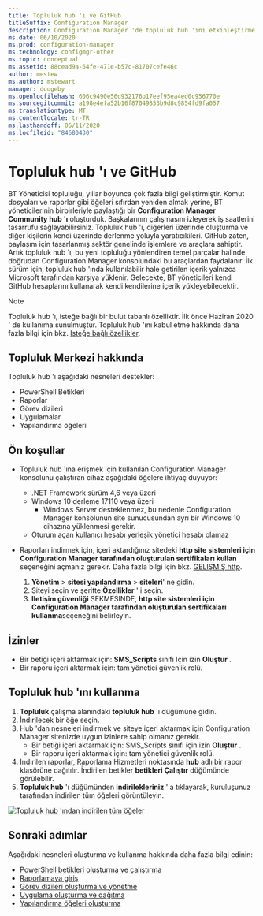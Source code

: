 ```yaml
---
title: Topluluk hub 'ı ve GitHub
titleSuffix: Configuration Manager
description: Configuration Manager 'de topluluk hub 'ını etkinleştirme ve kullanma
ms.date: 06/10/2020
ms.prod: configuration-manager
ms.technology: configmgr-other
ms.topic: conceptual
ms.assetid: 88cead9a-64fe-471e-b57c-81707cefe46c
author: mestew
ms.author: mstewart
manager: dougeby
ms.openlocfilehash: 606c9490e56d932176b17eef95ea4ed0c956770e
ms.sourcegitcommit: a198e4efa52b16f87049853b9d8c9854fd9fa057
ms.translationtype: MT
ms.contentlocale: tr-TR
ms.lasthandoff: 06/11/2020
ms.locfileid: "84680430"
---
```

# <a name="community-hub-and-github"></a>Topluluk hub 'ı ve GitHub
<!--3555935, 3555936-->

BT Yöneticisi topluluğu, yıllar boyunca çok fazla bilgi geliştirmiştir. Komut dosyaları ve raporlar gibi öğeleri sıfırdan yeniden almak yerine, BT yöneticilerinin birbirleriyle paylaştığı bir **Configuration Manager Community hub 'ı** oluşturduk. Başkalarının çalışmasını izleyerek iş saatlerini tasarrufu sağlayabilirsiniz. Topluluk hub 'ı, diğerleri üzerinde oluşturma ve diğer kişilerin kendi üzerinde derlenme yoluyla yaratıcıkileri. GitHub zaten, paylaşım için tasarlanmış sektör genelinde işlemlere ve araçlara sahiptir. Artık topluluk hub 'ı, bu yeni topluluğu yönlendiren temel parçalar halinde doğrudan Configuration Manager konsolundaki bu araçlardan faydalanır. İlk sürüm için, topluluk hub 'ında kullanılabilir hale getirilen içerik yalnızca Microsoft tarafından karşıya yüklenir. Gelecekte, BT yöneticileri kendi GitHub hesaplarını kullanarak kendi kendilerine içerik yükleyebilecektir.

> [!Note]  
> Topluluk hub 'ı, isteğe bağlı bir bulut tabanlı özelliktir. İlk önce Haziran 2020 ' de kullanıma sunulmuştur. Topluluk hub 'ını kabul etme hakkında daha fazla bilgi için bkz. [Isteğe bağlı özellikler](install-in-console-updates.md#bkmk_options).

## <a name="about-community-hub"></a>Topluluk Merkezi hakkında

Topluluk hub 'ı aşağıdaki nesneleri destekler:
- PowerShell Betikleri
- Raporlar
- Görev dizileri
- Uygulamalar
- Yapılandırma öğeleri  

## <a name="prerequisites"></a>Ön koşullar

- Topluluk hub 'ına erişmek için kullanılan Configuration Manager konsolunu çalıştıran cihaz aşağıdaki öğelere ihtiyaç duyuyor:
   - .NET Framework sürüm 4,6 veya üzeri
   - Windows 10 derleme 17110 veya üzeri
      - Windows Server desteklenmez, bu nedenle Configuration Manager konsolunun site sunucusundan ayrı bir Windows 10 cihazına yüklenmesi gerekir.
   - Oturum açan kullanıcı hesabı yerleşik yönetici hesabı olamaz

- Raporları indirmek için, içeri aktardığınız sitedeki **http site sistemleri için Configuration Manager tarafından oluşturulan sertifikaları kullan** seçeneğini açmanız gerekir. Daha fazla bilgi için bkz. [GELIŞMIŞ http](/sccm/core/plan-design/hierarchy/enhanced-http).
   1. **Yönetim**  >  **sitesi yapılandırma**  >  **siteleri**' ne gidin.
   1. Siteyi seçin ve şeritte **Özellikler** ' i seçin.
   1. **Iletişim güvenliği** SEKMESINDE, **http site sistemleri için Configuration Manager tarafından oluşturulan sertifikaları kullanma**seçeneğini belirleyin.

## <a name="permissions"></a>İzinler

- Bir betiği içeri aktarmak için: **SMS_Scripts** sınıfı Için izin **Oluştur** .
- Bir raporu içeri aktarmak için: tam yönetici güvenlik rolü.


## <a name="use-the-community-hub"></a>Topluluk hub 'ını kullanma

1. **Topluluk** çalışma alanındaki **topluluk hub** 'ı düğümüne gidin.
1. İndirilecek bir öğe seçin.
1. Hub 'dan nesneleri indirmek ve siteye içeri aktarmak için Configuration Manager sitenizde uygun izinlere sahip olmanız gerekir.
    - Bir betiği içeri aktarmak için: SMS_Scripts sınıfı için izin **Oluştur** .
    - Bir raporu içeri aktarmak için: tam yönetici güvenlik rolü.
1. İndirilen raporlar, Raporlama Hizmetleri noktasında **hub** adlı bir rapor klasörüne dağıtılır. İndirilen betikler **betikleri Çalıştır** düğümünde görülebilir.
1. **Topluluk hub** 'ı düğümünden **indirilekleriniz** ' a tıklayarak, kuruluşunuz tarafından indirilen tüm öğeleri görüntüleyin.

[![Topluluk hub 'ından indirilen tüm öğeler](./media/3555935-community-hub-downloads.png)](./media/3555935-community-hub-downloads.png#lightbox)


## <a name="next-steps"></a>Sonraki adımlar

Aşağıdaki nesneleri oluşturma ve kullanma hakkında daha fazla bilgi edinin:

- [PowerShell betikleri oluşturma ve çalıştırma](../../../apps/deploy-use/create-deploy-scripts.md)
- [Raporlamaya giriş](introduction-to-reporting.md)
- [Görev dizileri oluşturma ve yönetme](../../../osd/deploy-use/manage-task-sequences-to-automate-tasks.md)
- [Uygulama oluşturma ve dağıtma](../../../apps/get-started/create-and-deploy-an-application.md)
- [Yapılandırma öğeleri oluşturma](../../../compliance/deploy-use/create-configuration-items.md)